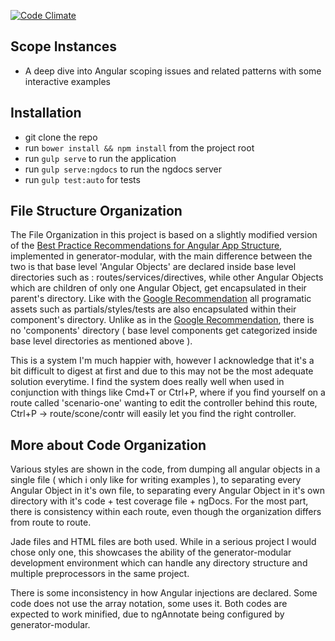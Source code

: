 [![Code Climate](https://codeclimate.com/github/kosz/scope-instances/badges/gpa.svg)](https://codeclimate.com/github/kosz/scope-instances)
## Scope Instances

- A deep dive into Angular scoping issues and related patterns with some interactive examples

## Installation

- git clone the repo
- run ```bower install && npm install``` from the project root
- run ```gulp serve``` to run the application 
- run ```gulp serve:ngdocs``` to run the ngdocs server
- run ```gulp test:auto``` for tests

## File Structure Organization

The File Organization in this project is based on a slightly modified version of the [Best Practice Recommendations for Angular App Structure](https://docs.google.com/document/d/1XXMvReO8-Awi1EZXAXS4PzDzdNvV6pGcuaF4Q9821Es/mobilebasic?pli=1), implemented in generator-modular, with the main difference between the two is that base level 'Angular Objects' are declared inside base level directories such as : routes/services/directives, while other Angular Objects which are children of only one Angular Object, get encapsulated in their parent's directory. Like with the [Google Recommendation](https://docs.google.com/document/d/1XXMvReO8-Awi1EZXAXS4PzDzdNvV6pGcuaF4Q9821Es/mobilebasic?pli=1) all programatic assets such as partials/styles/tests are also encapsulated within their component's directory. Unlike as in the [Google Recommendation](https://docs.google.com/document/d/1XXMvReO8-Awi1EZXAXS4PzDzdNvV6pGcuaF4Q9821Es/mobilebasic?pli=1), there is no 'components' directory ( base level components get categorized inside base level directories as mentioned above ).  

This is a system I'm much happier with, however I acknowledge that it's a bit difficult to digest at first and due to this may not be the most adequate solution everytime.  I find the system does really well when used in conjunction with things like Cmd+T or Ctrl+P, where if you find yourself on a route called 'scenario-one' wanting to edit the controller behind this route, Ctrl+P -> route/scone/contr will easily let you find the right controller. 

## More about Code Organization

Various styles are shown in the code, from dumping all angular objects in a single file ( which i only like for writing examples ), to separating every Angular Object in it's own file, to separating every Angular Object in it's own directory with it's code + test coverage file + ngDocs. For the most part, there is consistency within each route, even though the organization differs from route to route. 

Jade files and HTML files are both used. While in a serious project I would chose only one, this showcases the ability of the generator-modular development environment which can handle any directory structure and multiple preprocessors in the same project.

There is some inconsistency in how Angular injections are declared. Some code does not use the array notation, some uses it. Both codes are expected to work minified, due to ngAnnotate being configured by generator-modular. 
